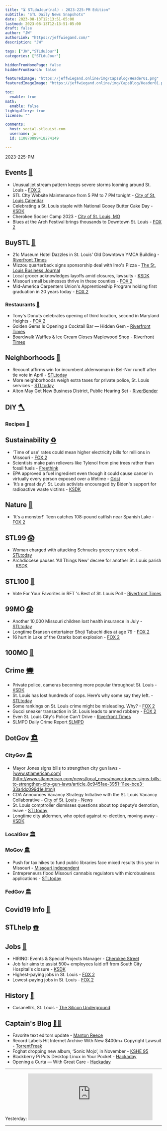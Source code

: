 ```yaml
---
title: "⏳ STLduJour(nal) - 2023-225-PM Edition"
subtitle: "STL Daily News Snapshots"
date: 2023-08-13T12:13:51-05:00
lastmod: 2023-08-13T12:13:51-05:00
draft: false
author: "JW"
authorLink: "https://jeffwiegand.com/"
description: "JW"

tags: ["JW","STLduJour"]
categories: ["STLduJour"]

hiddenFromHomePage: false
hiddenFromSearch: false

featuredImage: "https://jeffwiegand.online/img/CapsBlog/Header01.png"
featuredImageImage: "https://jeffwiegand.online/img/CapsBlog/Header01.png"

toc:
  enable: true
math:
  enable: false
lightgallery: true
license: ""

comments:
  host: social.stlouist.com
  username: jw
  id: 110870899418274149

---
```


2023-225-PM


<!--more-->

## Events [📆](https://stlouist.com/STLevents)
* Unusual jet stream pattern keeps severe storms looming around St. Louis - [FOX 2](https://fox2now.com/news/weather/unusual-jet-stream-pattern-keeps-severe-storms-looming-around-st-louis/)
* STL CIty Website Maintenance from 5 PM to 7 PM tonight - [City of St. Louis Calendar](https://www.stlouis-mo.gov/events/eventdetails.cfm?Event_ID=36927)
* Celebrating a St. Louis staple with National Gooey Butter Cake Day - [KSDK](http://rssfeeds.ksdk.com/~/774699218/0/ksdk-localnews~Celebrating-a-St-Louis-staple-with-National-Gooey-Butter-Cake-Day)
* Cherokee Soccer Camp 2023 - [City of St. Louis, MO](https://www.stlouis-mo.gov/events/eventdetails.cfm?Event_ID=35747)
* Blues at the Arch Festival brings thousands to Downtown St. Louis - [FOX 2](https://fox2now.com/news/missouri/blues-at-the-arch-festival-brings-thousands-to-downtown-st-louis/)
## BuySTL [👜](https://stlouist.com/bUySTL)
* 21c Museum Hotel Dazzles in St. Louis’ Old Downtown YMCA Building - [Riverfront Times](https://www.riverfronttimes.com/arts/21c-museum-hotel-dazzles-in-st-louis-old-downtown-ymca-building-40644382)
* Mizzou quarterback signs sponsorship deal with Imo's Pizza - [The St. Louis Business Journal](https://www.bizjournals.com/stlouis/news/2023/08/11/mizzou-quarterback-signs-nil-deal-with-imos-pizza.html?ana=RSS&s=article_search)
* Local grocer acknowledges layoffs amid closures, lawsuits - [KSDK](http://rssfeeds.ksdk.com/~/773618297/0/ksdk-localnews~Local-grocer-acknowledges-layoffs-amid-closures-lawsuits)
* Missouri small businesses thrive in these counties - [FOX 2](https://fox2now.com/news/missouri/missouri-small-businesses-thrive-in-these-counties/)
* Mid-America Carpenters Union's Apprenticeship Program holding first graduation in 20 years today - [FOX 2](https://fox2now.com/news/missouri/mid-america-carpenters-unions-apprenticeship-program-holding-first-graduation-in-20-years-today/)
### Restaurants [🍲](https://stlouist.com/bUySTL/restaurants)
* Tony's Donuts celebrates opening of third location, second in Maryland Heights - [FOX 2](https://fox2now.com/news/missouri/tonys-donuts-celebrates-opening-of-third-location-second-in-maryland-heights/)
* Golden Gems Is Opening a Cocktail Bar — Hidden Gem - [Riverfront Times](https://www.riverfronttimes.com/food-drink/golden-gems-is-opening-a-cocktail-bar-hidden-gem-40643075)
* Boardwalk Waffles & Ice Cream Closes Maplewood Shop - [Riverfront Times](https://www.riverfronttimes.com/food-drink/boardwalk-waffles-and-ice-cream-closes-maplewood-shop-40644389)
## Neighborhoods [🏡](https://stlouist.com/g2g2/neighborhoods)
* Recount affirms win for incumbent alderwoman in Bel-Nor runoff after tie vote in April - [STLtoday](https://www.stltoday.com/news/local/government-politics/recount-affirms-win-for-incumbent-alderwoman-in-bel-nor-runoff-after-tie-vote-in-april/article_c2e900f4-3890-11ee-afed-2b1dd8ee2cb5.html)
* More neighborhoods weigh extra taxes for private police, St. Louis services - [STLtoday](https://www.stltoday.com/news/local/government-politics/more-neighborhoods-weigh-extra-taxes-for-private-police-st-louis-services/article_8b0c7584-37d3-11ee-a11d-db921a1fc88b.html)
* Alton May Get New Business District, Public Hearing Set - [RiverBender](https://www.riverbender.com/articles/details.cfm?id=67008)
## DIY [🪓](https://stlouist.com/DIY)
### Recipes [📇](https://stlouist.com/recipes)
## Sustainability [♻️](https://stlouist.com/sustainability)
* 'Time of use' rates could mean higher electricity bills for millions in Missouri - [FOX 2](https://fox2now.com/news/missouri/time-of-use-rates-could-mean-higher-electricity-bills-for-millions-in-missouri/)
* Scientists make pain relievers like Tylenol from pine trees rather than fossil fuels - [Freethink](https://www.freethink.com/health/pain-relievers-pine-trees)
* EPA approved a fuel ingredient even though it could cause cancer in virtually every person exposed over a lifetime - [Grist](https://grist.org/regulation/epa-approved-a-fuel-ingredient-even-though-it-could-cause-cancer-in-virtually-every-person-exposed-over-a-lifetime/)
* 'It’s a great day': St. Louis activists encouraged by Biden's support for radioactive waste victims - [KSDK](http://rssfeeds.ksdk.com/~/773742860/0/ksdk-localnews~It%e2%80%99s-a-great-day-St-Louis-activists-encouraged-by-Bidens-support-for-radioactive-waste-victims)
## Nature [🦝](https://stlouist.com/node/16389)
* 'It's a monster!' Teen catches 108-pound catfish near Spanish Lake - [FOX 2](https://fox2now.com/news/missouri/its-a-monster-teen-catches-108-pound-catfish-near-spanish-lake/)
## STL99 [😱](https://stlouist.com/STL99)
* Woman charged with attacking Schnucks grocery store robot - [STLtoday](https://www.stltoday.com/news/local/crime-courts/woman-charged-with-attacking-schnucks-grocery-store-robot/article_fa0c39f4-386b-11ee-be02-e382ae170896.html)
* Archdiocese pauses 'All Things New' decree for another St. Louis parish - [KSDK](http://rssfeeds.ksdk.com/~/774081056/0/ksdk-localnews~Archdiocese-pauses-All-Things-New-decree-for-another-St-Louis-parish)
## STL100 [💯](https://stlouist.com/STL100)
* Vote For Your Favorites in RFT 's Best of St. Louis Poll - [Riverfront Times](https://www.riverfronttimes.com/news/vote-for-your-favorites-in-rft-s-best-of-st-louis-poll-40644125)
## 99MO [😱](https://stlouist.com/99MO)
* Another 10,000 Missouri children lost health insurance in July - [STLtoday](https://www.stltoday.com/news/local/government-politics/another-10-000-missouri-children-lost-health-insurance-in-july/article_37df6638-387c-11ee-8a71-9f6aea1c6c36.html)
* Longtime Branson entertainer Shoji Tabuchi dies at age 79 - [FOX 2](https://fox2now.com/news/national/longtime-branson-entertainer-dies-at-age-79/)
* 16 hurt in Lake of the Ozarks boat explosion - [FOX 2](https://fox2now.com/news/missouri/16-hurt-in-lake-of-the-ozarks-boat-explosion/)
## 100MO [💯](https://stlouist.com/100MO)
## Crime [🗯](https://stlouist.com/crime)
* Private police, cameras becoming more popular throughout St. Louis - [KSDK](http://rssfeeds.ksdk.com/~/774180047/0/ksdk-localnews~Private-police-cameras-becoming-more-popular-throughout-St-Louis)
* St. Louis has lost hundreds of cops. Here’s why some say they left. - [STLtoday](https://www.stltoday.com/news/local/crime-courts/st-louis-has-lost-hundreds-of-cops-here-s-why-some-say-they-left/article_c776e62a-36df-11ee-9330-6b042eb7959a.html)
* Some rankings on St. Louis crime might be misleading. Why? - [FOX 2](https://fox2now.com/news/missouri/why-so-many-rankings-are-wrong-about-st-louis-crime/)
* Gucci sneaker transaction in St. Louis leads to armed robbery - [FOX 2](https://fox2now.com/news/missouri/gucci-sneaker-transaction-in-st-louis-leads-to-armed-robbery/)
* Even St. Louis City's Police Can't Drive - [Riverfront Times](https://www.riverfronttimes.com/news/even-st-louis-citys-police-cant-drive-40644927)
* SLMPD Daily Crime Report [SLMPD](https://www.slmpd.org/DCAHReport.shtml)
## DotGov [🏛](https://stlouist.com/DotGov)
### CityGov [🏛](https://stlouist.com/CityGov)
* Mayor Jones signs bills to strengthen city gun laws - [www.stlamerican.com](http://www.stlamerican.com/news/local_news/mayor-jones-signs-bills-to-strengthen-city-gun-laws/article_8c9451ae-3951-11ee-bce3-33a4dc099d1e.html)
* CDA Announces Vacancy Strategy Initiative with the St. Louis Vacancy Collaborative - [City of St. Louis - News](https://www.stlouis-mo.gov/government/departments/community-development/news/cda-announces-vacancy-strategy-initiative-with-the-st-louis-vacancy-collaborative.cfm)
* St. Louis comptroller dismisses questions about top deputy’s demotion, leave - [STLtoday](https://www.stltoday.com/news/local/government-politics/st-louis-comptroller-dismisses-questions-about-top-deputy-s-demotion-leave/article_3b01b746-3866-11ee-be58-33b551d2be8b.html)
* Longtime city aldermen, who opted against re-election, moving away - [KSDK](http://rssfeeds.ksdk.com/~/773938040/0/ksdk-localnews~Longtime-city-aldermen-who-opted-against-reelection-moving-away)
### LocalGov [🏛](https://stlouist.com/OpenGov)
### MoGov [🏛](https://stlouist.com/MoLeg)
* Push for tax hikes to fund public libraries face mixed results this year in Missouri - [Missouri Independent](https://missouriindependent.com/2023/08/11/push-for-tax-hikes-to-fund-public-libraries-face-mixed-results-this-year-in-missouri/)
* Entrepreneurs flood Missouri cannabis regulators with microbusiness applications - [STLtoday](https://www.stltoday.com/news/local/marijuana/entrepreneurs-flood-missouri-cannabis-regulators-with-microbusiness-applications/article_725b2ea4-3878-11ee-abff-1750c0cb6c5e.html)
### FedGov [🏛](https://stlouist.com/OpenGov)
## Covid19 Info [🦠](https://stlouist.com/Covid19)
## STLhelp [☎️](https://stlouist.com/STLhelp)
## Jobs [📄](https://stlouist.com/STLhelp/jobs)
* HIRING: Events & Special Projects Manager - [Cherokee Street](https://cherokeestreet.com/hiring)
* Job fair aims to assist 500+ employees laid off from South City Hospital's closure - [KSDK](http://rssfeeds.ksdk.com/~/773989910/0/ksdk-localnews~Job-fair-aims-to-assist-employees-laid-off-from-South-City-Hospitals-closure)
* Highest-paying jobs in St. Louis - [FOX 2](https://fox2now.com/news/missouri/highest-paying-jobs-in-st-louis-4/)
* Lowest-paying jobs in St. Louis - [FOX 2](https://fox2now.com/news/missouri/lowest-paying-jobs-in-st-louis-5/)
## History [🦕](https://stlouist.com/History)
* Cusanelli’s, St. Louis - [The Silicon Underground](https://dfarq.homeip.net/cusanellis-st-louis/)
## Captain's Blog [🏴‍☠️](https://stlouist.com/CapsBlog)
* Favorite text editors update - [Manton Reece](https://www.manton.org/2023/08/12/favorite-text-editors.html)
* Record Labels Hit Internet Archive With New $400m+ Copyright Lawsuit - [TorrentFreak](https://torrentfreak.com/record-labels-hit-internet-archive-with-new-400m-copyright-lawsuit-230812/)
* Foghat dropping new album, ‘Sonic Mojo’, in November - [KSHE 95](https://www.kshe95.com/real-rock-news/foghat-dropping-new-album-sonic-mojo-in-november/)
* Blackberry Pi Puts Desktop Linux in Your Pocket - [Hackaday](https://hackaday.com/2023/08/12/blackberry-pi-puts-desktop-linux-in-your-pocket/)
* Opening a Curta — With Great Care - [Hackaday](https://hackaday.com/2023/08/12/opening-a-curta-with-great-care/)

----




Yesterday: <iframe src="https://social.stlouist.com/@jw/110870899418274149/embed" class="mastodon-embed" style="max-width: 100%; border: 0" width="400" allowfullscreen="allowfullscreen"></iframe><script src="https://social.stlouist.com/embed.js" async="async"></script>

---





